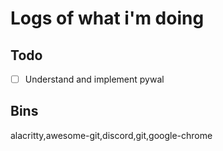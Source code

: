 # Logs of what i'm doing

## Todo

- [ ] Understand and implement pywal


## Bins

alacritty,awesome-git,discord,git,google-chrome